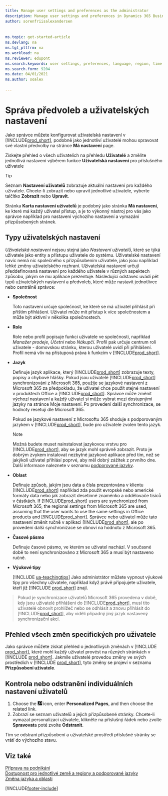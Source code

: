 ```yaml
---
title: Manage user settings and preferences as the administrator
description: Manage user settings and preferences in Dynamics 365 Business Central.
author: sorenfriisalexandersen


ms.topic: get-started-article
ms.devlang: na
ms.tgt_pltfrm: na
ms.workload: na
ms.reviewer: edupont
ms.search.keywords: user settings, preferences, language, region, time zone, regional settings
ms.search.form: 9204
ms.date: 04/01/2021
ms.author: soalex

---
```

# Správa předvoleb a uživatelských nastavení

Jako správce můžete konfigurovat uživatelská nastavení v [!INCLUDE[prod_short](includes/prod_short.md)], podobně jako jednotliví uživatelé mohou spravovat své vlastní předvolby na stránce **Má nastavení** page.

Získejte přehled o všech uživatelích na přehledu **Uživatelé** a změňte jednotlivá nastavení výběrem funkce **Uživatelská nastavení** pro příslušného uživatele

> [!TIP]
> Seznam **Nastavení uživatelů** zobrazuje aktuální nastavení pro každého uživatele. Chcete-li zobrazit nebo upravit jednotlivé uživatele, vyberte talčítko **Zobrazit** nebo **Upravit**.

Stránka **Karta nastavení uživatelů** je podobný jako stránka **Má nastavení**, ke které má každý uživatel přístup, a je to výkonný nástroj pro vás jako správce například pro nastavení výchozího nastavení a vymazání přizpůsobených stránek.

## Typy uživatelských nastavení

*Uživatelská nastavení* nejsou stejná jako *Nastavení uživatelů*, které se týká uživatele jako entity a přístupu uživatele do systému. Uživatelské nastavení navíc nemá nic společného s přizpůsobením uživatele, jako jsou například lehké změny uživatelského rozhraní. Uživatelská nastavení určují předdefinovaná nastavení pro každého uživatele v různých aspektech způsobu, jakým se mu aplikace prezentuje. Následující odstavec uvádí pět typů uživatelských nastavení a předvoleb, které může nastavit jednotlivec nebo centrálně správce:

- **Společnost**

   Toto nastavení určuje společnost, ke které se má uživatel přihlásit při příštím přihlášení. Uživatel může mít přístup k více společnostem a může být aktivní v několika společnostech.

- **Role**

   Role nebo profil popisuje funkci uživatele ve společnosti, například *Manažer prodeje*, *Účetní* nebo *Nákupčí*. Profil pak určuje centrum rolí uživatele - domovskou stránku, kterou uživatelé uvidí při přihlášení. Profil nemá vliv na přístupová práva k funkcím v [!INCLUDE[prod_short](includes/prod_short.md)].

- **Jazyk**

   Definuje jazyk aplikace, který [!INCLUDE[prod_short](includes/prod_short.md)] zobrazuje texty, popisy a chybové hlášky. Pokud jsou uživatelé [!INCLUDE[prod_short](includes/prod_short.md)] synchronizováni z Microsoft 365, použije se jazykové nastavení z Microsoft 365 za předpokladu, že uživatel chce použít stejné nastavení v produktech Office a [!INCLUDE[prod_short](includes/prod_short.md)]. Správce může změnit výchozí nastavení a každý uživatel si může vybrat mezi dostupnými jazyky na stránce Moje nastavení. Po provedení další synchronizace, se hodnoty resetují dle Microsoft 365.

   Pokud se jazykové nastavení z Microsoftu 365 shoduje s podporovaným jazykem v [!INCLUDE[prod_short](includes/prod_short.md)], bude pro uživatele zvolen tento jazyk.

   > [!NOTE]
   > Možná budete muset nainstalovat jazykovou vrstvu pro [!INCLUDE[prod_short](includes/prod_short.md)], aby se jazyk mohl správně zobrazit.
   >  Proto je dobrým zvykem instalovat nezbytné jazykové aplikace před tím, než se jakýkoli uživatel přihlásí poprvé, aby měl dobrý zážitek z prvního dne. Další informace naleznete v seznamu  [podporované jazyky](/dynamics365/business-central/dev-itpro/compliance/apptest-countries-and-translations).

- **Oblast**

   Definuje způsob, jakým jsou data a čísla prezentována v klientu [!INCLUDE[prod_short](includes/prod_short.md)] například zda použít evropské nebo americké formáty data nebo jak zobrazit desetinné znaménko a oddělovače tisíců v částkách. If [!INCLUDE[prod_short](includes/prod_short.md)] users are synchronized from Microsoft 365, the regional settings from Microsoft 365 are used, assuming that the user wants to use the same settings in Office products and [!INCLUDE[prod_short](includes/prod_short.md)]. Správce nebo uživatel může tato nastavení změnit ručně v aplikaci [!INCLUDE[prod_short](includes/prod_short.md)], ale po provedení další synchronizace se obnoví na hodnotu z Microsoft 365.

- **Časové pásmo**

   Definuje časové pásmo, ve kterém se uživatel nachází. V současné době to není synchronizováno z Microsoft 365 a musí být nastaveno ručně.

- **Výukové tipy**

   [!INCLUDE [ua-teachingtips](includes/ua-teachingtips.md)]  Jako administrátor můžete vypnout výukové tipy pro všechny uživatele, například když právě připojujete uživatele, kteří již [!INCLUDE [prod_short](includes/prod_short.md)] znají.

> Pokud je synchronizace uživatelů Microsoft 365 provedena v době, kdy jsou uživatelé přihlášeni do [!INCLUDE[prod_short](includes/prod_short.md)], musí tito uživatelé obnovit prohlížeč nebo se odhlásit a znovu přihlásit do [!INCLUDE[prod_short](includes/prod_short.md)], aby viděli případný jiný jazyk nastavený synchronizační akcí.

## Přehled všech změn specifických pro uživatele

Jako správce můžete získat přehled o jednotlivých změnách v [!INCLUDE [prod_short](includes/prod_short.md)], které mohl každý uživatel provést na různých stránkách v [!INCLUDE [prod_short](includes/prod_short.md)]. Jakmile uživatelé provedou změny ve svých prostředích v [!INCLUDE [prod_short](includes/prod_short.md)], tyto změny se projeví v seznamu **Přizpůsobení uživatele**. <!--Administrators can also set these settings for users before they log in the first time, so users do not have to do it themselves, providing them a better *getting started* experience.-->

<!-- >[!NOTE]
> User personalizations do not have anything to do with the *personal* lightweight changes a user can make to the user experience.-->

## Kontrola nebo odstranění individuálních nastavení uživatelů

1. Choose the ![Search for Page or Report.](media/ui-search/search_small.png "Search for Page or Report icon") icon, enter **Personalized Pages**, and then choose the related link.
2. Zobrazí se seznam uživatelů a jejich přizpůsobené stránky. Chcete-li vymazat personalizaci uživatele, klikněte na příslušný řádek nebo zvolte **Spravovat**a poté zvolte **Odstranit**.

Tím se odstraní přizpůsobení a uživatelské prostředí příslušné stránky se vrátí do výchozího stavu.

## Viz také

[Příprava na podnikání](ui-get-ready-business.md)  
[Dostupnost pro jednotlivé země a regiony a podporované jazyky](/dynamics365/business-central/dev-itpro/compliance/apptest-countries-and-translations)  
[Změna jazyka a oblasti](about-locale-language.md)

[!INCLUDE[footer-include](includes/footer-banner.md)]
